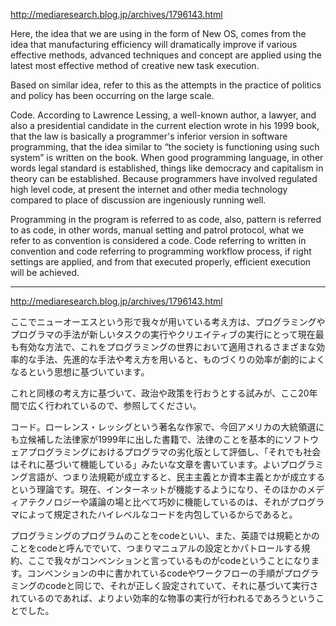 http://mediaresearch.blog.jp/archives/1796143.html


Here, the idea that we are using in the form of New OS, comes from the idea that manufacturing efficiency will dramatically improve if various effective methods, advanced techniques and concept are applied using the latest most effective method of creative new task execution.

Based on similar idea, refer to this as the attempts in the practice of politics and policy has been occurring on the large scale.

Code. According to Lawrence Lessing, a well-known author, a lawyer, and also a presidential candidate in the current election wrote in his 1999 book, that the law is basically a programmer's inferior version in software programming, that the idea similar to “the society is functioning using such system” is written on the book. When good programming language, in other words legal standard is established, things like democracy and capitalism in theory can be established. Because programmers have involved regulated high level code, at present the internet and other media technology compared to place of discussion are ingeniously running well.

Programming in the program is referred to as code, also, pattern is referred to as code, in other words, manual setting and patrol protocol, what we refer to as convention is considered a code. Code referring to written in convention and code referring to programming workflow process, if right settings are applied, and from that executed properly, efficient execution will be achieved.


-------------------------------
http://mediaresearch.blog.jp/archives/1796143.html


ここでニューオーエスという形で我々が用いている考え方は、プログラミングやプログラマの手法が新しいタスクの実行やクリエイティブの実行にとって現在最も有効な方法で、これをプログラミングの世界において適用されるさまざまな効率的な手法、先進的な手法や考え方を用いると、ものづくりの効率が劇的によくなるという思想に基づいています。

これと同様の考え方に基づいて、政治や政策を行おうとする試みが、ここ20年間で広く行われているので、参照してください。

コード。ローレンス・レッシグという著名な作家で、今回アメリカの大統領選にも立候補した法律家が1999年に出した書籍で、法律のことを基本的にソフトウェアプログラミングにおけるプログラマの劣化版として評価し、「それでも社会はそれに基づいて機能している」みたいな文章を書いています。よいプログラミング言語が、つまり法規範が成立すると、民主主義とか資本主義とかが成立するという理論です。現在、インターネットが機能するようになり、そのほかのメディアテクノロジーや議論の場と比べて巧妙に機能しているのは、それがプログラマによって規定されたハイレベルなコードを内包しているからであると。

プログラミングのプログラムのことをcodeといい、また、英語では規範とかのことをcodeと呼んででいて、つまりマニュアルの設定とかパトロールする規約、ここで我々がコンベンションと言っているものがcodeということになります。コンベンションの中に書かれているcodeやワークフローの手順がプログラミングのcodeと同じで、それが正しく設定されていて、それに基づいて実行されているのであれば、よりよい効率的な物事の実行が行われるであろうということでした。


